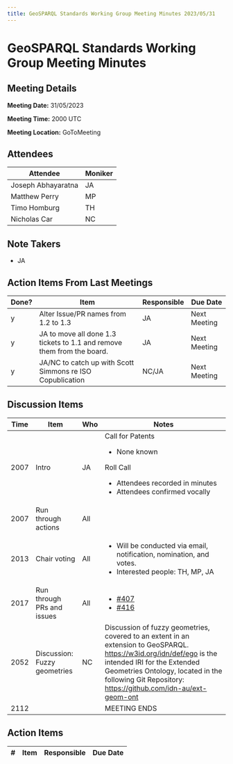 ```yaml
---
title: GeoSPARQL Standards Working Group Meeting Minutes 2023/05/31
---
```

# GeoSPARQL Standards Working Group Meeting Minutes
## Meeting Details
**Meeting Date:** 31/05/2023

**Meeting Time:** 2000 UTC

**Meeting Location:** GoToMeeting  

## Attendees
| Attendee | Moniker |
| ---- | ---- |
| Joseph Abhayaratna | JA |
| Matthew Perry | MP |
| Timo Homburg | TH |
| Nicholas Car | NC |


## Note Takers
- JA

## Action Items From Last Meetings
| Done? | Item | Responsible | Due Date |
| ---- | ---- | ---- | --- |
| y | Alter Issue/PR names from 1.2 to 1.3 | JA | Next Meeting |
| y | JA to move all done 1.3 tickets to 1.1 and remove them from the board. | JA | Next Meeting |
| y | JA/NC to catch up with Scott Simmons re ISO Copublication | NC/JA | Next Meeting |

## Discussion Items
| Time | Item | Who | Notes |
| ---- | ---- | ---- | ---- |
| 2007 | Intro | JA | Call for Patents<ul><li>None known</li></ul>Roll Call<ul><li>Attendees recorded in minutes</li><li>Attendees confirmed vocally</li></ul> |
| 2007 | Run through actions | All | |
| 2013 | Chair voting | All | <ul><li>Will be conducted via email, notification, nomination, and votes.</li><li>Interested people: TH, MP, JA</li></ul> |
| 2017 | Run through PRs and issues | All | <ul><li>[#407](https://github.com/opengeospatial/ogc-geosparql/pull/407)</li><li>[#416](https://github.com/opengeospatial/ogc-geosparql/issues/416)</li></ul> |
| 2052 | Discussion: Fuzzy geometries | NC | Discussion of fuzzy geometries, covered to an extent in an extension to GeoSPARQL. https://w3id.org/idn/def/ego is the intended IRI for the Extended Geometries Ontology, located in the following Git Repository: https://github.com/idn-au/ext-geom-ont  |
| 2112 | | | MEETING ENDS |

## Action Items
| \# | Item | Responsible | Due Date |
| ---- | ---- | ---- | ---- |
